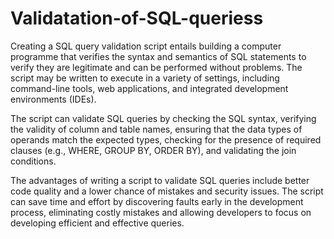 # Validatation-of-SQL-queriess

Creating a SQL query validation script entails building a computer programme that verifies the syntax and semantics of SQL statements to verify they are legitimate and can be performed without problems. The script may be written to execute in a variety of settings, including command-line tools, web applications, and integrated development environments (IDEs).

The script can validate SQL queries by checking the SQL syntax, verifying the validity of column and table names, ensuring that the data types of operands match the expected types, checking for the presence of required clauses (e.g., WHERE, GROUP BY, ORDER BY), and validating the join conditions.

The advantages of writing a script to validate SQL queries include better code quality and a lower chance of mistakes and security issues. The script can save time and effort by discovering faults early in the development process, eliminating costly mistakes and allowing developers to focus on developing efficient and effective queries.
